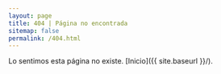 ```yaml
---
layout: page
title: 404 | Página no encontrada
sitemap: false
permalink: /404.html
---
```


Lo sentimos esta página no existe. [Inicio]({{ site.baseurl }}/).

